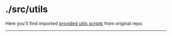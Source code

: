 # ./src/utils

Here you'll find imported [provided utils scripts](https://github.com/DavidMedernach/Hackathon-Water-Scarcity/tree/main/src/utils) from original repo.

---